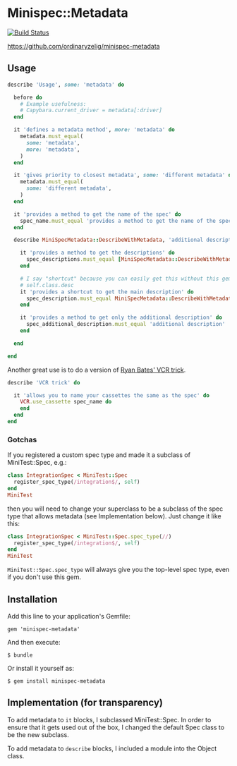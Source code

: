 Minispec::Metadata
==================

[![Build Status](https://secure.travis-ci.org/ordinaryzelig/minispec-metadata.png?branch=master)](http://travis-ci.org/ordinaryzelig/minispec-metadata)

https://github.com/ordinaryzelig/minispec-metadata

## Usage

```ruby
describe 'Usage', some: 'metadata' do

  before do
    # Example usefulness:
    # Capybara.current_driver = metadata[:driver]
  end

  it 'defines a metadata method', more: 'metadata' do
    metadata.must_equal(
      some: 'metadata',
      more: 'metadata',
    )
  end

  it 'gives priority to closest metadata', some: 'different metadata' do
    metadata.must_equal(
      some: 'different metadata',
    )
  end

  it 'provides a method to get the name of the spec' do
    spec_name.must_equal 'provides a method to get the name of the spec'
  end

  describe MiniSpecMetadata::DescribeWithMetadata, 'additional description' do

    it 'provides a method to get the descriptions' do
      spec_descriptions.must_equal [MiniSpecMetadata::DescribeWithMetadata, 'additional description']
    end

    # I say "shortcut" because you can easily get this without this gem via
    # self.class.desc
    it 'provides a shortcut to get the main description' do
      spec_description.must_equal MiniSpecMetadata::DescribeWithMetadata
    end

    it 'provides a method to get only the additional description' do
      spec_additional_description.must_equal 'additional description'
    end

  end

end
```

Another great use is to do a version of [Ryan Bates' VCR trick](http://railscasts.com/episodes/291-testing-with-vcr?view=asciicast).

```ruby
describe 'VCR trick' do

  it 'allows you to name your cassettes the same as the spec' do
    VCR.use_cassette spec_name do
    end
  end
end
```

### Gotchas

If you registered a custom spec type and made it a subclass of MiniTest::Spec, e.g.:

```ruby
class IntegrationSpec < MiniTest::Spec
  register_spec_type(/integration$/, self)
end
MiniTest
```

then you will need to change your superclass to be a subclass of the spec type that allows metadata
(see Implementation below).
Just change it like this:

```ruby
class IntegrationSpec < MiniTest::Spec.spec_type(//)
  register_spec_type(/integration$/, self)
end
MiniTest
```

`MiniTest::Spec.spec_type` will always give you the top-level spec type, even if you don't use this gem.

## Installation

Add this line to your application's Gemfile:

    gem 'minispec-metadata'

And then execute:

    $ bundle

Or install it yourself as:

    $ gem install minispec-metadata

## Implementation (for transparency)

To add metadata to `it` blocks, I subclassed MiniTest::Spec.
In order to ensure that it gets used out of the box,
I changed the default Spec class to be the new subclass.

To add metadata to `describe` blocks, I included a module into the Object class.
